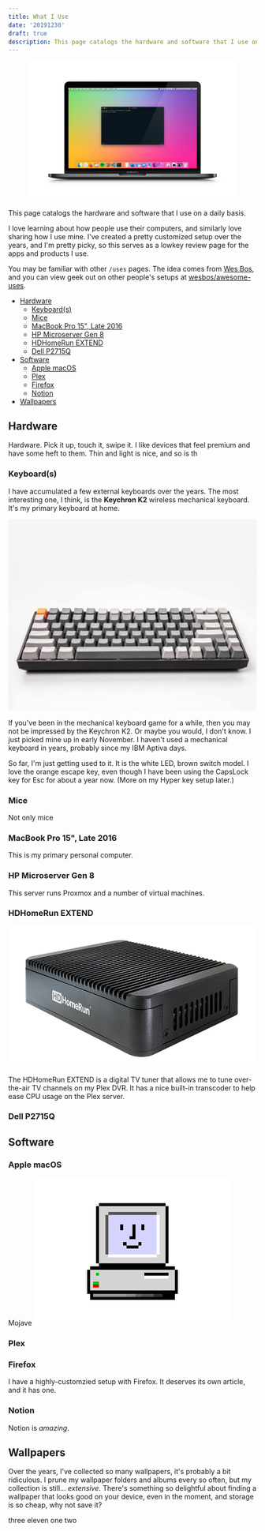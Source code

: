 ```yaml
---
title: What I Use
date: '20191230'
draft: true
description: This page catalogs the hardware and software that I use on a daily basis.
---
```


<figure>

<img src="MacBook.png"> </img>

<!-- <figcaption>My personal computer is a 15" MacBook Pro from 2016.</figcaption> -->

</figure>

This page catalogs the hardware and software that I use on a daily basis.

I love learning about how people use their computers, and similarly love sharing how I use mine. I've created a pretty customized setup over the years, and I'm pretty picky, so this serves as a lowkey review page for the apps and products I use.

You may be familiar with other `/uses` pages. The idea comes from [Wes Bos](https://wesbos.com), and you can view geek out on other people's setups at [wesbos/awesome-uses](https://github.com/wesbos/awesome-uses).

- [Hardware](#hardware)
  - [Keyboard(s)](#keyboards)
  - [Mice](#mice)
  - [MacBook Pro 15", Late 2016](#macbook-pro-15%22-late-2016)
  - [HP Microserver Gen 8](#hp-microserver-gen-8)
  - [HDHomeRun EXTEND](#hdhomerun-extend)
  - [Dell P2715Q](#dell-p2715q)
- [Software](#software)
  - [Apple macOS](#apple-macos)
  - [Plex](#plex)
  - [Firefox](#firefox)
  - [Notion](#notion)
- [Wallpapers](#wallpapers)

## Hardware
Hardware. Pick it up, touch it, swipe it. I like devices that feel premium and have some heft to them. Thin and light is nice, and so is th

### Keyboard(s)

I have accumulated a few external keyboards over the years. The most interesting one, I think, is the **Keychron K2** wireless mechanical keyboard. It's my primary keyboard at home.

![Stock photo of a keychron k2](keychron.png)

If you've been in the mechanical keyboard game for a while, then you may not be impressed by the Keychron K2. Or maybe you would, I don't know. I just picked mine up in early November. I haven't used a mechanical keyboard in years, probably since my IBM Aptiva days.

So far, I'm just getting used to it. It is the white LED, brown switch model. I love the orange escape key, even though I have been using the CapsLock key for Esc for about a year now. (More on my Hyper key setup later.)

### Mice
  Not only mice

### MacBook Pro 15", Late 2016

This is my primary personal computer.

### HP Microserver Gen 8

This server runs Proxmox and a number of virtual machines.

### HDHomeRun EXTEND

![Stock Photo of HDHomeRun Extend tuner](hdhomerun-extend.png)

The HDHomeRun EXTEND is a digital TV tuner that allows me to tune over-the-air TV channels on my Plex DVR. It has a nice built-in transcoder to help ease CPU usage on the Plex server.

### Dell P2715Q



## Software

### Apple macOS
Mojave
![](happy-mac.png)

### Plex

### Firefox

I have a highly-customzied setup with Firefox. It deserves its own article, and it has one.

### Notion

Notion is *amazing*.

## Wallpapers

Over the years, I've collected so many wallpapers, it's probably a bit ridiculous. I prune my wallpaper folders and albums every so often, but my collection is still... *extensive*. There's something so delightful about finding a wallpaper that looks good on your device, even in the moment, and storage is so cheap, why not save it?

three
eleven
one
two
